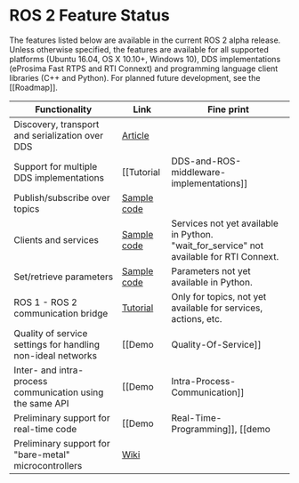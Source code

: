 # ROS 2 Feature Status

The features listed below are available in the current ROS 2 alpha release.
Unless otherwise specified, the features are available for all supported platforms (Ubuntu 16.04, OS X 10.10+, Windows 10), DDS implementations (eProsima Fast RTPS and RTI Connext) and programming language client libraries (C++ and Python).
For planned future development, see the [[Roadmap]].

| Functionality | Link | Fine print |
| --- | --- | --- |
| Discovery, transport and serialization over DDS | [Article](http://design.ros2.org/articles/ros_on_dds.html) | |
| Support for multiple DDS implementations | [[Tutorial|DDS-and-ROS-middleware-implementations]] | Currently eProsima Fast RTPS and RTI Connext are supported. |
| Publish/subscribe over topics | [Sample code](https://github.com/ros2/examples) | |
| Clients and services | [Sample code](https://github.com/ros2/examples) | Services not yet available in Python. "wait_for_service" not available for RTI Connext. |
| Set/retrieve parameters | [Sample code](https://github.com/ros2/examples) | Parameters not yet available in Python. |
| ROS 1 - ROS 2 communication bridge | [Tutorial](https://github.com/ros2/ros1_bridge/blob/master/README.md) | Only for topics, not yet available for services, actions, etc. |
| Quality of service settings for handling non-ideal networks | [[Demo|Quality-Of-Service]] | |
| Inter- and intra-process communication using the same API | [[Demo|Intra-Process-Communication]] | Currently only in C++, not Python. |
| Preliminary support for real-time code | [[Demo|Real-Time-Programming]], [[demo|Allocator-Template-Tutorial]] | Linux only. Not available for Fast RTPS. |
| Preliminary support for "bare-metal" microcontrollers | [Wiki](https://github.com/ros2/freertps/wiki)| |
